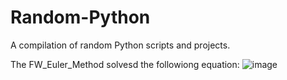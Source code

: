 # Random-Python
A compilation of random Python scripts and projects. 

The FW_Euler_Method solvesd the followiong equation:
![image](https://user-images.githubusercontent.com/58078485/99514987-47aeec00-2984-11eb-8b57-502a1007f6a8.png)


